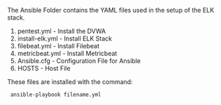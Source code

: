 The Ansible Folder contains the YAML files used in the setup of the ELK stack. 

1. pentest.yml - Install the DVWA
2. install-elk.yml - Install ELK Stack
3. filebeat.yml - Install Filebeat
4. metricbeat.yml - Install Metricbeat
5. Ansible.cfg - Configuration File for Ansible
6. HOSTS - Host File

These files are installed with the command: 

     ansible-playbook filename.yml
     
     



